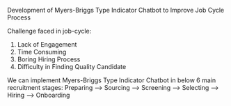 Development of Myers-Briggs Type Indicator Chatbot to Improve Job Cycle Process 

Challenge faced in job-cycle:
1. Lack of Engagement
2. Time Consuming
3. Boring Hiring Process
4. Difficulty in Finding Quality Candidate

We can implement Myers-Briggs Type Indicator Chatbot in below 6 main recruitment stages:
Preparing --> Sourcing --> Screening --> Selecting --> Hiring --> Onboarding
